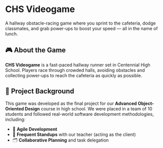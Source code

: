 # CHS Videogame

A hallway obstacle-racing game where you sprint to the cafeteria, dodge classmates, and grab power-ups to boost your speed — all in the name of lunch.

## 🎮 About the Game

**CHS Videogame** is a fast-paced hallway runner set in Centennial High School. Players race through crowded halls, avoiding obstacles and collecting power-ups to reach the cafeteria as quickly as possible.

## 🧠 Project Background

This game was developed as the final project for our **Advanced Object-Oriented Design** course in high school. We were placed in a team of 10 students and followed real-world software development methodologies, including:

- 🧩 **Agile Development**
- 🔁 **Frequent Standups** with our teacher (acting as the client)
- 🗂️ **Collaborative Planning** and task delegation
